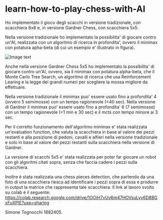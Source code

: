 # learn-how-to-play-chess-with-AI


Ho implementato il gioco degli scacchi in versione tradizionale, con scacchiera 8x8 e, in versione Gardner Chess, con scacchiera 5x5.

Nella versione tradizionale ho implementato la possibilita' di giocare contro un'AI, realizzata con un algoritmo di ricerca in profondita', ovvero il minimax con potatura apha-beta (di cui un esempio e' illustrato in figura).

 ![Image text](https://upload.wikimedia.org/wikipedia/commons/thumb/9/91/AB_pruning.svg/700px-AB_pruning.svg.png) 

Anche nella versione Gardner Chess 5x5 ho implementato la possibilita' di giocare contro un'AI, ovvero, sia il minimax con potatura alpha-beta, che il Monte Carlo Tree Search, un algoritmo di ricerca che usa Reinforcement Learing e la legge dei grandi numeri per scegliere la mossa migliore da effettuare.

Nella versione tradizionale il minimax puo' essere usato fino a profondita' 4 (ovvero 5 semimosse) con un tempo ragionevole (<40 sec). 
Nella versione di Gardner il minimax puo' essere usato fino a profondita' 6 (7 semimosse) con un tempo ragionevole (<1 min e 30 sec) e il mcts con tempo minore ai 3 sec.

Per il corretto funzionamento dell'algoritmo minimax e' stata realizzata un'evaluation function, che valuta la scacchiera in base al valore dei pezzi restanti e alla posizione di pedoni, cavalli e alfieri nella versione tradizionale e solo in base al valore dei pezzi restanti sulla scacchiera nella versione di Gardner.

La versione di scacchi 5x5 e' stata realizzata per poter far giocare un robot con gli algoritmi citati sopra, senza che faccia cadere i pezzi sulla scacchiera.

Inoltre è stata realizzata una chess pieces detection, che partendo da una foto di una scacchiera riesca ad identificare i pezzi sopra di essa e produrre in output la matrice che rappresenta tale scacchiera. Il link al lavoro svolto su colab è il seguente:
https://colab.research.google.com/drive/1OOiH7vUv6m47HOVsuLyv6D8BGxFuXPIE?usp=sharing

Simone Tognocchi 1882405.
